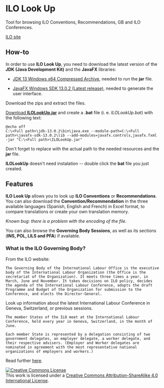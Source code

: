 # ILO Look Up
Tool for browsing ILO Conventions, Recommendations, GB and ILO Conferences.

[ILO site](https://www.ilo.org/global/lang--en/index.htm)

## How-to
In order to use **ILO Look Up**, you need to download the latest version of the **JDK (Java Development Kit)** and the **JavaFX** libraries:

* [JDK 13 Windows x64 Compressed Archive](https://www.oracle.com/java/technologies/javase-jdk13-downloads.html), needed to run the **jar** file.

* [JavaFX Windows SDK 13.0.2 (Latest release)](https://gluonhq.com/products/javafx/), needed to generate the user interface.

Download the zips and extract the files.

[Download **ILOLookUp.jar**](https://github.com/javautodidacta/ILOLookUp/raw/master/out/artifacts/ILOLookUp_jar/ILOLookUp.jar) and create a **.bat** file (i. e. _ILOLookUp.bat_) with the following text:
```
@echo off
C:\<Full path>\jdk-13.0.2\bin\java.exe --module-path=C:\<Full path>\javafx-sdk-13.0.2\lib --add-modules=javafx.controls,javafx.fxml -jar "C:\<Full path>\ILOLookUp.jar"
```
Don't forget to replace **<Full path>** with the actual path to the needed resources and the **jar** file.

**ILOLookUp** doesn't need instalation -- double click the **bat** file you just created.

## Features
**ILO Look Up** allows you to look up **ILO Conventions** or **Recommendations**. You can also download the **Convention/Recommendation** in the three available languages (Spanish, English and French) in Excel format, to compare translations or create your own translation memory.

_Known bug: there is a problem with the encoding of the file._

You can also browse the **Governing Body Sessions**, as well as its sections (**INS, POL, LILS and PFA**) if available.

### What is the ILO Governing Body?
From the ILO website:
```
The Governing Body of the International Labour Office is the executive body of the International Labour Organization (the Office is the secretariat of the Organization). It meets three times a year, in March, June and November. It takes decisions on ILO policy, decides the agenda of the International Labour Conference, adopts the draft Programme and Budget of the Organization for submission to the Conference, and elects the Director-General.
```
Look up information about the latest International Labour Conference in Geneva, Switzerland, or previous sessions.
```
The member States of the ILO meet at the International Labour Conference, held every year in Geneva, Switzerland, in the month of June.

Each member State is represented by a delegation consisting of two government delegates, an employer delegate, a worker delegate, and their respective advisers. (Employer and Worker delegates are nominated in agreement with the most representative national organizations of employers and workers.)
```
Read further [here](https://www.ilo.org/ilc/AbouttheILC/lang--en/index.htm).

<a rel="license" href="http://creativecommons.org/licenses/by-sa/4.0/"><img alt="Creative Commons License" style="border-width:0" src="https://i.creativecommons.org/l/by-sa/4.0/88x31.png" /></a><br />This work is licensed under a <a rel="license" href="http://creativecommons.org/licenses/by-sa/4.0/">Creative Commons Attribution-ShareAlike 4.0 International License</a>.
